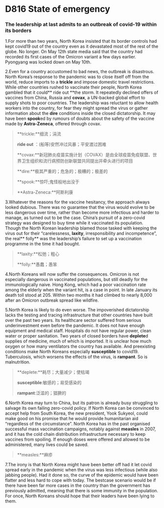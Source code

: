 # D816 State of emergency

### **The leadership at last admits to an outbreak of covid-19 within its borders**
1.For more than two years, North Korea insisted that its border controls had kept covid­19 out of the country even as it devastated most of the rest of the globe. No longer. On May 12th state media said that the country had recorded its first cases of the Omicron variant a few days earlier. Pyongyang was locked down on May 10th.

2.Even for a country accustomed to bad news, the outbreak is disastrous. North Korea’s response to the pandemic was to close itself off from the world, reduce imports to a **trickle** and impose domestic travel restrictions. While other countries rushed to vaccinate their people, North Korea gambled that it could** ride out **the storm. It repeatedly declined offers of vaccines from China, Russia and **covax**, a UN-­backed global effort to supply shots to poor countries. The leadership was reluctant to allow health workers into the country, for fear they might spread the virus or gather information about the **dire** conditions inside the closed dictatorship. It may have been **spook**ed by rumours of doubts about the safety of the vaccine made by **Astra-Zeneca**, offered through covax.

> **trickle:**细流；涓流
 > 
> **ride out** ：(船等)安然冲过风暴；平安渡过困难
 > 
> **covax:**新冠肺炎疫苗实施计划（COVAX）是由全球疫苗免疫联盟、世界卫生组织和流行病预防创新联盟共同提出并牵头进行的项目
 > 
> **dire:**极其严重的；危急的；极糟的；极差的
 > 
> **spook:**惊吓;鬼怪般地出没于
 > 
> **Astra-Zeneca:**阿斯利康
 > 

3.Whatever the reasons for the vaccine hesitancy, the approach always looked dubious. There was no guarantee that the virus would evolve to be less dangerous over time, rather than become more infectious and harder to manage, as turned out to be the case. China’s pursuit of a zero-­covid strategy was designed to buy time while it vaccinated its population. Though the North Korean leadership blamed those tasked with keeping the virus out for their “carelessness, **laxity**, irresponsibility and incompetence”, the real** folly** was the leadership’s failure to set up a vaccination programme in the time it had bought.

> **laxity:**松弛；粗心
 > 
> **folly:**愚蠢；愚笨
 > 

4.North Koreans will now suffer the consequences. Omicron is not especially dangerous in vaccinated populations, but still deadly for the immunologically naive. Hong Kong, which had a poor vaccination rate among the elderly when the variant hit, is a case in point. In late January its death toll stood at 205. Within two months it had climbed to nearly 8,000 after an Omicron outbreak spread like wildfire.

5.North Korea is likely to do even worse. The impoverished dictatorship lacks the testing and tracing infrastructure that other countries have built over the past two years. Its health­care sector suffered from serious underinvestment even before the pandemic. It does not have enough equipment and medical staff. Hospitals do not have regular power, clean water or proper sanitation. Two years of closed borders have **deplete**d supplies of medicine, much of which is imported. It is unclear how much oxygen or how many ventilators the country has available. And pre­existing conditions make North Koreans especially **susceptible** to covid­19. Tuberculosis, which worsens the effects of the virus, is **rampant**. So is malnutrition.

> **deplete:**耗尽；大量减少；使枯竭
 > 
> **susceptible**:敏感的；易受感染的
 > 
> **rampant**:泛滥的；猖獗的
 > 

6.North Korea may turn to China, but its patron is already busy struggling to salvage its own failing zero-­covid policy. If North Korea can be convinced to accept help from South Korea, the new president, Yook Sukyeol, could make good on his promise that he would provide humanitarian aid “regardless of the circumstance”. North Korea has in the past organised successful mass vaccination campaigns, notably against **measles** in 2007, and it has the cold ­chain distribution infrastructure necessary to keep vaccines from spoiling. If enough doses were offered and allowed to be administered, many lives could be saved.

> **measles:**麻疹
 > 

7.The irony is that North Korea might have been better off had it let covid spread early in the pandemic when the virus was less infectious (while also jabbing people). Had it done so, the curve of the epidemic would have been flatter and less hard to cope with today. The best­case scenario would be if there have been far more cases in the country than the government has previously admitted, meaning that there is some immunity in the population. For once, North Koreans should hope that their leaders have been lying to them.


